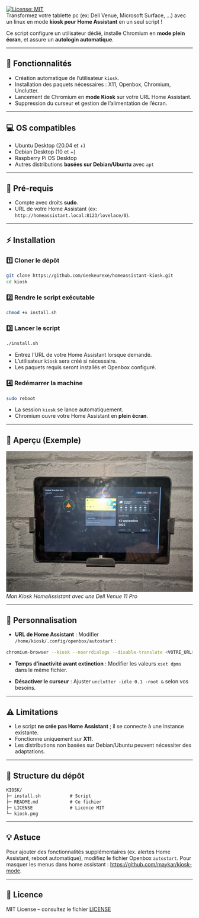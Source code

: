 [![License: MIT](https://img.shields.io/badge/License-MIT-green.svg)](LICENSE)  
Transformez votre tablette pc (ex: Dell Venue, Microsoft Surface, ...) avec un linux en mode **kiosk pour Home Assistant** en un seul script !

Ce script configure un utilisateur dédié, installe Chromium en **mode plein écran**, et assure un **autologin automatique**.

---

## 🚀 Fonctionnalités

- Création automatique de l’utilisateur `kiosk`.
- Installation des paquets nécessaires : X11, Openbox, Chromium, Unclutter.
- Lancement de Chromium en **mode Kiosk** sur votre URL Home Assistant.
- Suppression du curseur et gestion de l’alimentation de l’écran.

---

## 💻 OS compatibles

- Ubuntu Desktop (20.04 et +)
- Debian Desktop (10 et +)
- Raspberry Pi OS Desktop
- Autres distributions **basées sur Debian/Ubuntu** avec `apt`

---

## 📝 Pré-requis

- Compte avec droits **sudo**.
- URL de votre Home Assistant (ex: `http://homeassistant.local:8123/lovelace/0`).

---

## ⚡ Installation

### 1️⃣ Cloner le dépôt

```bash
git clone https://github.com/Geekeurexe/homeassistant-kiosk.git
cd kiosk
````

### 2️⃣ Rendre le script exécutable

```bash
chmod +x install.sh
```

### 3️⃣ Lancer le script

```bash
./install.sh
```

* Entrez l’URL de votre Home Assistant lorsque demandé.
* L’utilisateur `kiosk` sera créé si nécessaire.
* Les paquets requis seront installés et Openbox configuré.

### 4️⃣ Redémarrer la machine

```bash
sudo reboot
```

* La session `kiosk` se lance automatiquement.
* Chromium ouvre votre Home Assistant en **plein écran**.

---

## 📸 Aperçu (Exemple)

![KIOSK](kiosk.png)
*Mon Kiosk HomeAssistant avec une Dell Venue 11 Pro*

---

## 🔧 Personnalisation

* **URL de Home Assistant** :
  Modifier `/home/kiosk/.config/openbox/autostart` :

```bash
chromium-browser --kiosk --noerrdialogs --disable-translate <VOTRE_URL> &
```

* **Temps d’inactivité avant extinction** :
  Modifier les valeurs `xset dpms` dans le même fichier.

* **Désactiver le curseur** :
  Ajuster `unclutter -idle 0.1 -root &` selon vos besoins.

---

## ⚠️ Limitations

* Le script **ne crée pas Home Assistant** ; il se connecte à une instance existante.
* Fonctionne uniquement sur **X11**.
* Les distributions non basées sur Debian/Ubuntu peuvent nécessiter des adaptations.

---

## 📂 Structure du dépôt

```
KIOSK/
├─ install.sh           # Script
├─ README.md            # Ce fichier
├─ LICENSE              # Licence MIT
└─ kiosk.png
```

---

## 💡 Astuce

Pour ajouter des fonctionnalités supplémentaires (ex. alertes Home Assistant, reboot automatique), modifiez le fichier Openbox `autostart`.
Pour masquer les menus dans home assistant : https://github.com/maykar/kiosk-mode.

---

## 📝 Licence

MIT License – consultez le fichier [LICENSE](LICENSE)
